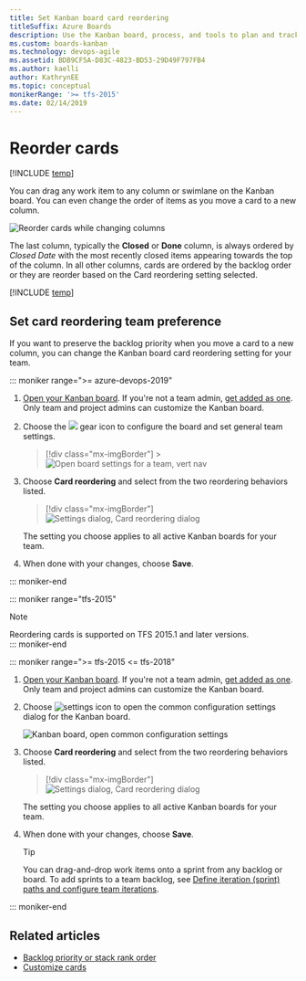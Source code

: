 ```yaml
---
title: Set Kanban board card reordering
titleSuffix: Azure Boards
description: Use the Kanban board, process, and tools to plan and track work in Azure Boards and Team Foundation Server 
ms.custom: boards-kanban 
ms.technology: devops-agile
ms.assetid: BDB9CF5A-D83C-4823-BD53-29D49F797FB4
ms.author: kaelli
author: KathrynEE
ms.topic: conceptual
monikerRange: '>= tfs-2015'
ms.date: 02/14/2019
---
```


# Reorder cards

[!INCLUDE [temp](../includes/version-vsts-tfs-2015-on.md)]  
<a id="reorder-cards"></a>

You can drag any work item to any column or swimlane on the Kanban board. You can even change the order of items as you move a card to a new column.

![Reorder cards while changing columns](media/8_7_02.gif)

<a id="card-reorder-note"></a>

The last column, typically the **Closed** or **Done** column, is always ordered by _Closed Date_ with the most recently closed items appearing towards the top of the column. In all other columns, cards are ordered by the backlog order or they are reorder based on the Card reordering setting selected.

[!INCLUDE [temp](../includes/prerequisites-team-settings.md)]

<a id="card-reorder-setting"></a>

## Set card reordering team preference

If you want to preserve the backlog priority when you move a card to a new column, you can change the Kanban board card reordering setting for your team.

::: moniker range=">= azure-devops-2019"

1.  [Open your Kanban board](kanban-quickstart.md). If you're not a team admin, [get added as one](../../organizations/settings/add-team-administrator.md). Only team and project admins can customize the Kanban board.

1.  Choose the ![](../../media/icons/blue-gear.png) gear icon to configure the board and set general team settings.

    > [!div class="mx-imgBorder"] > ![Open board settings for a team, vert nav](../../organizations/settings/media/configure-team/open-board-settings.png)

1.  Choose **Card reordering** and select from the two reordering behaviors listed.

    > [!div class="mx-imgBorder"]  
    > ![Settings dialog, Card reordering dialog](../../boards/boards/media/kanban-card-reordering-up1.png)

    The setting you choose applies to all active Kanban boards for your team.

1.  When done with your changes, choose **Save**.

::: moniker-end

::: moniker range="tfs-2015"

> [!NOTE]  
> Reordering cards is supported on TFS 2015.1 and later versions.  
> ::: moniker-end

::: moniker range=">= tfs-2015 <= tfs-2018"

1.  [Open your Kanban board](kanban-quickstart.md). If you're not a team admin, [get added as one](../../organizations/settings/add-team-administrator.md). Only team and project admins can customize the Kanban board.

1.  Choose ![settings icon](../../media/icons/team-settings-gear-icon.png) to open the common configuration settings dialog for the Kanban board.

    ![Kanban board, open common configuration settings](media/add-columns-open-settings-ts.png)

1.  Choose **Card reordering** and select from the two reordering behaviors listed.

    > [!div class="mx-imgBorder"]  
    > ![Settings dialog, Card reordering dialog](../../boards/boards/media/kanban-card-reordering-up1.png)

    The setting you choose applies to all active Kanban boards for your team.

1.  When done with your changes, choose **Save**.

    > [!TIP]
    > You can drag-and-drop work items onto a sprint from any backlog or board. To add sprints to a team backlog, see [Define iteration (sprint) paths and configure team iterations](../../organizations/settings/set-iteration-paths-sprints.md).

::: moniker-end

## Related articles

- [Backlog priority or stack rank order](../backlogs/backlogs-overview.md#stack-rank)
- [Customize cards](../../boards/boards/customize-cards.md)
